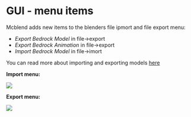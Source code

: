 # GUI - menu items

Mcblend adds new items to the blenders file ipmort and file export menu:

- _Export Bedrock Model_ in file->export 
- _Export Bedrock Animation_ in file->export
- _Import Bedrock Model_ in file->imort

You can read more about importing and exporting models [here](/mcblend/importing_and_exporting/)

**Import menu:**

![](/mcblend/img/menu_import.png)

**Export menu:**

![](/mcblend/img/menu_export.png)